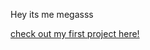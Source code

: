 Hey
its me megasss

<a href="https://megasss98.github.io/test/test.html">check out my first project here!</a>
